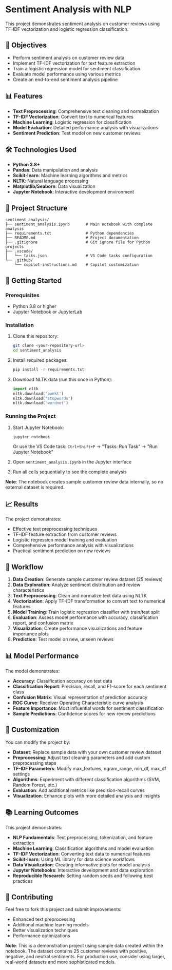 # Sentiment Analysis with NLP 

This project demonstrates sentiment analysis on customer reviews using TF-IDF vectorization and logistic regression classification.

## 🎯 Objectives

- Perform sentiment analysis on customer review data
- Implement TF-IDF vectorization for text feature extraction
- Train a logistic regression model for sentiment classification
- Evaluate model performance using various metrics
- Create an end-to-end sentiment analysis pipeline

## 📊 Features

- **Text Preprocessing**: Comprehensive text cleaning and normalization
- **TF-IDF Vectorization**: Convert text to numerical features
- **Machine Learning**: Logistic regression for classification
- **Model Evaluation**: Detailed performance analysis with visualizations
- **Sentiment Prediction**: Test model on new customer reviews

## 🛠️ Technologies Used

- **Python 3.8+**
- **Pandas**: Data manipulation and analysis
- **Scikit-learn**: Machine learning algorithms and metrics
- **NLTK**: Natural language processing
- **Matplotlib/Seaborn**: Data visualization
- **Jupyter Notebook**: Interactive development environment

## 📁 Project Structure

```
sentiment_analysis/
├── sentiment_analysis.ipynb       # Main notebook with complete analysis
├── requirements.txt               # Python dependencies
├── README.md                      # Project documentation
├── .gitignore                     # Git ignore file for Python projects
├── .vscode/
│   └── tasks.json                 # VS Code tasks configuration
└── .github/
    └── copilot-instructions.md    # Copilot customization
```

## 🚀 Getting Started

### Prerequisites

- Python 3.8 or higher
- Jupyter Notebook or JupyterLab

### Installation

1. Clone this repository:
   ```bash
   git clone <your-repository-url>
   cd sentiment_analysis
   ```

2. Install required packages:
   ```bash
   pip install -r requirements.txt
   ```

3. Download NLTK data (run this once in Python):
   ```python
   import nltk
   nltk.download('punkt')
   nltk.download('stopwords')
   nltk.download('wordnet')
   ```

### Running the Project

1. Start Jupyter Notebook:
   ```bash
   jupyter notebook
   ```
   Or use the VS Code task: `Ctrl+Shift+P` → "Tasks: Run Task" → "Run Jupyter Notebook"

2. Open `sentiment_analysis.ipynb` in the Jupyter interface

3. Run all cells sequentially to see the complete analysis

**Note**: The notebook creates sample customer review data internally, so no external dataset is required.

## 📈 Results

The project demonstrates:
- Effective text preprocessing techniques
- TF-IDF feature extraction from customer reviews
- Logistic regression model training and evaluation
- Comprehensive performance analysis with visualizations
- Practical sentiment prediction on new reviews

## 🔄 Workflow

1. **Data Creation**: Generate sample customer review dataset (25 reviews)
2. **Data Exploration**: Analyze sentiment distribution and review characteristics
3. **Text Preprocessing**: Clean and normalize text data using NLTK
4. **Vectorization**: Apply TF-IDF transformation to convert text to numerical features
5. **Model Training**: Train logistic regression classifier with train/test split
6. **Evaluation**: Assess model performance with accuracy, classification report, and confusion matrix
7. **Visualization**: Create performance visualizations and feature importance plots
8. **Prediction**: Test model on new, unseen reviews

## 📊 Model Performance

The model demonstrates:
- **Accuracy**: Classification accuracy on test data
- **Classification Report**: Precision, recall, and F1-score for each sentiment class
- **Confusion Matrix**: Visual representation of prediction accuracy
- **ROC Curve**: Receiver Operating Characteristic curve analysis
- **Feature Importance**: Most influential words for sentiment classification
- **Sample Predictions**: Confidence scores for new review predictions

## 🔧 Customization

You can modify the project by:
- **Dataset**: Replace sample data with your own customer review dataset
- **Preprocessing**: Adjust text cleaning parameters and add custom preprocessing steps
- **TF-IDF Parameters**: Modify max_features, ngram_range, min_df, max_df settings
- **Algorithms**: Experiment with different classification algorithms (SVM, Random Forest, etc.)
- **Evaluation**: Add additional metrics like precision-recall curves
- **Visualization**: Enhance plots with more detailed analysis and insights

## 📚 Learning Outcomes

This project demonstrates:
- **NLP Fundamentals**: Text preprocessing, tokenization, and feature extraction
- **Machine Learning**: Classification algorithms and model evaluation
- **TF-IDF Vectorization**: Converting text data to numerical features
- **Scikit-learn**: Using ML library for data science workflows
- **Data Visualization**: Creating informative plots for model analysis
- **Jupyter Notebooks**: Interactive development and data exploration
- **Reproducible Research**: Setting random seeds and following best practices

## 🤝 Contributing

Feel free to fork this project and submit improvements:
- Enhanced text preprocessing
- Additional machine learning models
- Better visualization techniques
- Performance optimizations


**Note**: This is a demonstration project using sample data created within the notebook. The dataset contains 25 customer reviews with positive, negative, and neutral sentiments. For production use, consider using larger, real-world datasets and more sophisticated models.
